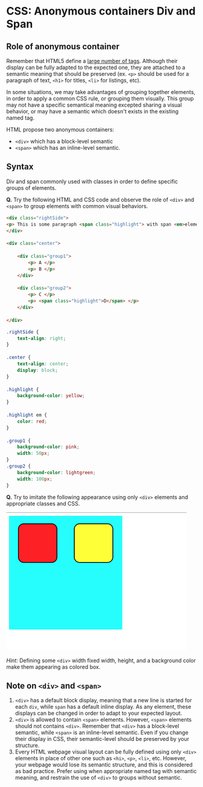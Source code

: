 # CSS: Anonymous containers Div and Span


## Role of anonymous container

Remember that HTML5 define a [large number of tags](https://www.w3schools.com/tags/default.asp). Although their display can be fully adapted to the expected one, they are attached to a semantic meaning that should be preserved (ex. `<p>` should be used for a paragraph of text, `<h1>` for titles, `<li>` for listings, etc).

In some situations, we may take advantages of grouping together elements, in order to apply a common CSS rule, or grouping them visually. This group may not have a specific semantical meaning excepted sharing a visual behavior, or may have a semantic which doesn't exists in the existing named tag.

HTML propose two anonymous containers:
* `<div>` which has a block-level semantic
* `<span>` which has an inline-level semantic.

## Syntax

Div and span commonly used with classes in order to define specific groups of elements.


__Q.__ Try the following HTML and CSS code and observe the role of `<div>` and `<span>` to group elements with common visual behaviors.

```html
<div class="rightSide">
<p> This is some paragraph <span class="highlight"> with span <em>elements</em>. </span> </p>
</div>

<div class="center">

	<div class="group1">
		<p> A </p>
		<p> B </p>
	</div>

	<div class="group2">
		<p> C </p>
		<p> <span class="highlight">D</span> </p>
	</div>

</div>
```

```css
.rightSide {
	text-align: right;
}

.center {
	text-align: center;
	display: block;
}

.highlight {
	background-color: yellow;
}

.highlight em {
	color: red;
}

.group1 {
	background-color: pink;
	width: 50px;
}
.group2 {
	background-color: lightgreen;
	width: 100px;
}
```

__Q.__ Try to imitate the following appearance using only `<div>` elements and appropriate classes and CSS.

![](pictures/layout.png)

_Hint:_ Defining some `<div>` width fixed width, height, and a background color make them appearing as colored box.


## Note on `<div>` and `<span>`

1. `<div>` has a default block display, meaning that a new line is started for each `div`, while `span` has a default inline display. As any element, these displays can be changed in order to adapt to your expected layout.
1. `<div>` is allowed to contain `<span>` elements. However, `<span>` elements should not contains `<div>`. Remember that `<div>` has a block-level semantic, while `<span>` is an inline-level semantic. Even if you change their display in CSS, their semantic-level should be preserved by your structure.
1. Every HTML webpage visual layout can be fully defined using only `<div>` elements in place of other one such as `<hi>`, `<p>`, `<li>`, etc. However, your webpage would lose its semantic structure, and this is considered as bad practice. Prefer using when appropriate named tag with semantic meaning, and restrain the use of `<div>` to groups without semantic.
